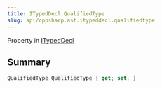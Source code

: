 ```yaml
---
title: ITypedDecl.QualifiedType
slug: api/cppsharp.ast.itypeddecl.qualifiedtype
---
```

Property in [ITypedDecl](/api/cppsharp/ast/itypeddecl)

## Summary



```csharp
QualifiedType QualifiedType { get; set; }
```


